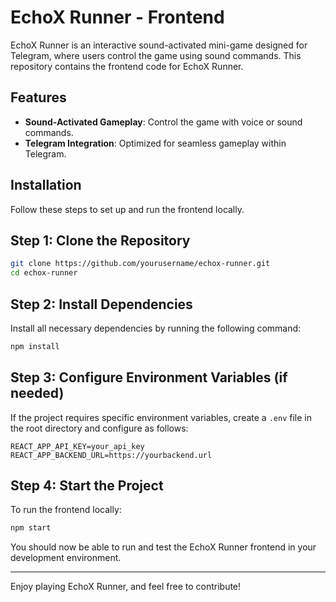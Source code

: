 
# EchoX Runner - Frontend

EchoX Runner is an interactive sound-activated mini-game designed for Telegram, where users control the game using sound commands. This repository contains the frontend code for EchoX Runner.

## Features
- **Sound-Activated Gameplay**: Control the game with voice or sound commands.
- **Telegram Integration**: Optimized for seamless gameplay within Telegram.

## Installation

Follow these steps to set up and run the frontend locally.

## Step 1: Clone the Repository
```bash
git clone https://github.com/yourusername/echox-runner.git
cd echox-runner
```

## Step 2: Install Dependencies
Install all necessary dependencies by running the following command:
```bash
npm install
```

## Step 3: Configure Environment Variables (if needed)
If the project requires specific environment variables, create a `.env` file in the root directory and configure as follows:
```plaintext
REACT_APP_API_KEY=your_api_key
REACT_APP_BACKEND_URL=https://yourbackend.url
```

## Step 4: Start the Project
To run the frontend locally:
```bash
npm start
```

You should now be able to run and test the EchoX Runner frontend in your development environment.

---

Enjoy playing EchoX Runner, and feel free to contribute!

